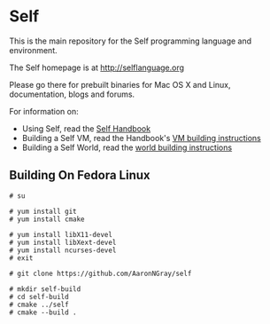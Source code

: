 Self
====

This is the main repository for the Self programming language and environment.

The Self homepage is at http://selflanguage.org

Please go there for prebuilt binaries for Mac OS X and Linux, documentation,
blogs and forums.

For information on:

  * Using Self, read the [Self Handbook][1]
  * Building a Self VM, read the Handbook's [VM building instructions][2]
  * Building a Self World, read the [world building instructions][3]
  
[1]: http://handbook.selflanguage.org/4.5/
[2]: http://handbook.selflanguage.org/4.5/buildvm.html
[3]: http://handbook.selflanguage.org/4.5/buildworld.html

Building On Fedora Linux
------------------------
    # su
    
    # yum install git
    # yum install cmake
    
    # yum install libX11-devel
    # yum install libXext-devel
    # yum install ncurses-devel
    # exit
    
    # git clone https://github.com/AaronNGray/self
    
    # mkdir self-build
    # cd self-build
    # cmake ../self
    # cmake --build .

